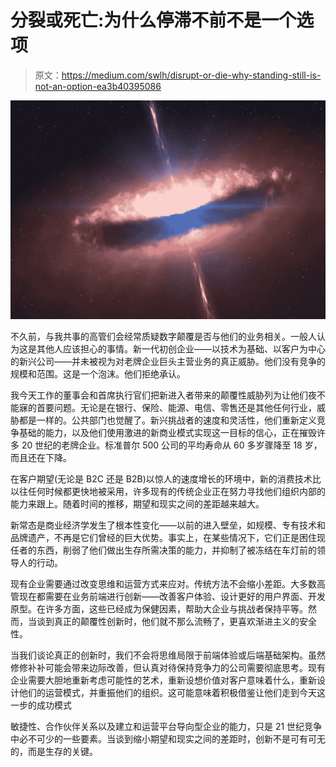 # 分裂或死亡:为什么停滞不前不是一个选项

> 原文：<https://medium.com/swlh/disrupt-or-die-why-standing-still-is-not-an-option-ea3b40395086>

![](img/3bb32979a3dcbe9dc743179a64ec05f4.png)

不久前，与我共事的高管们会经常质疑数字颠覆是否与他们的业务相关。一般人认为这是其他人应该担心的事情。新一代初创企业——以技术为基础、以客户为中心的新兴公司——并未被视为对老牌企业巨头主营业务的真正威胁。他们没有竞争的规模和范围。这是一个泡沫。他们拒绝承认。

我今天工作的董事会和首席执行官们把新进入者带来的颠覆性威胁列为让他们夜不能寐的首要问题。无论是在银行、保险、能源、电信、零售还是其他任何行业，威胁都是一样的。公共部门也觉醒了。新兴挑战者的速度和灵活性，他们重新定义竞争基础的能力，以及他们使用激进的新商业模式实现这一目标的信心，正在摧毁许多 20 世纪的老牌企业。标准普尔 500 公司的平均寿命从 60 多岁骤降至 18 岁，而且还在下降。

在客户期望(无论是 B2C 还是 B2B)以惊人的速度增长的环境中，新的消费技术比以往任何时候都更快地被采用，许多现有的传统企业正在努力寻找他们组织内部的能力来跟上。随着时间的推移，期望和现实之间的差距越来越大。

新常态是商业经济学发生了根本性变化——以前的进入壁垒，如规模、专有技术和品牌遗产，不再是它们曾经的巨大优势。事实上，在某些情况下，它们正是困住现任者的东西，削弱了他们做出生存所需决策的能力，并抑制了被冻结在车灯前的领导人的行动。

现有企业需要通过改变思维和运营方式来应对。传统方法不会缩小差距。大多数高管现在都需要在业务前端进行创新——改善客户体验、设计更好的用户界面、开发原型。在许多方面，这些已经成为保健因素，帮助大企业与挑战者保持平等。然而，当谈到真正的颠覆性创新时，他们就不那么流畅了，更喜欢渐进主义的安全性。

当我们谈论真正的创新时，我们不会将思维局限于前端体验或后端基础架构。虽然修修补补可能会带来边际改善，但认真对待保持竞争力的公司需要彻底思考。现有企业需要大胆地重新考虑可能性的艺术，重新设想价值对客户意味着什么，重新设计他们的运营模式，并重振他们的组织。这可能意味着积极借鉴让他们走到今天这一步的成功模式

敏捷性、合作伙伴关系以及建立和运营平台导向型企业的能力，只是 21 世纪竞争中必不可少的一些要素。当谈到缩小期望和现实之间的差距时，创新不是可有可无的，而是生存的关键。